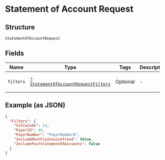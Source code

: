 
# Statement of Account Request

## Structure

`StatementOfAccountRequest`

## Fields

| Name | Type | Tags | Description | Getter | Setter |
|  --- | --- | --- | --- | --- | --- |
| `filters` | [`?StatementOfAccountRequestFilters`](../../doc/models/statement-of-account-request-filters.md) | Optional | - | getFilters(): ?StatementOfAccountRequestFilters | setFilters(?StatementOfAccountRequestFilters filters): void |

## Example (as JSON)

```json
{
  "Filters": {
    "ColCoCode": 14,
    "PayerId": 48,
    "PayerNumber": "PayerNumber0",
    "IncludeMonthlyInvoiceTrend": false,
    "IncludePastStatementOfAccounts": false
  }
}
```

